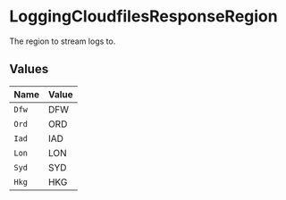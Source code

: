 # LoggingCloudfilesResponseRegion

The region to stream logs to.


## Values

| Name  | Value |
| ----- | ----- |
| `Dfw` | DFW   |
| `Ord` | ORD   |
| `Iad` | IAD   |
| `Lon` | LON   |
| `Syd` | SYD   |
| `Hkg` | HKG   |